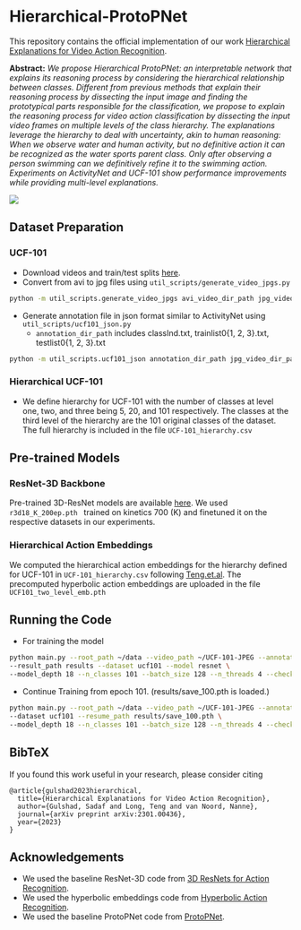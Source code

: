 # Hierarchical-ProtoPNet
This repository contains the official implementation of our work [Hierarchical Explanations for Video Action Recognition](https://arxiv.org/pdf/2301.00436.pdf).

**Abstract:** *We propose Hierarchical ProtoPNet: an interpretable network that explains its reasoning process by considering the hierarchical relationship between classes. Different from previous methods that explain their reasoning process by dissecting the input image and finding the prototypical parts responsible for the classification, we propose to explain the reasoning process for video action classification by dissecting the input video frames on multiple levels of the class hierarchy. The explanations leverage the hierarchy to deal with uncertainty, akin to human reasoning: When we observe water and human activity, but no definitive action it can be recognized as the water sports parent class. Only after observing a person swimming can we definitively refine it to the swimming action. Experiments on ActivityNet and UCF-101 show performance improvements while providing multi-level explanations.* 

<img src="https://github.com/sadafgulshad1/Hierarchical-ProtoPNet/blob/main/Architecture_HProtoPNet.png"  />

## Dataset Preparation
### UCF-101
* Download videos and train/test splits [here](http://crcv.ucf.edu/data/UCF101.php).
* Convert from avi to jpg files using ```util_scripts/generate_video_jpgs.py```

```bash
python -m util_scripts.generate_video_jpgs avi_video_dir_path jpg_video_dir_path ucf101
```

* Generate annotation file in json format similar to ActivityNet using ```util_scripts/ucf101_json.py```
  * ```annotation_dir_path``` includes classInd.txt, trainlist0{1, 2, 3}.txt, testlist0{1, 2, 3}.txt

```bash
python -m util_scripts.ucf101_json annotation_dir_path jpg_video_dir_path dst_json_path
```
### Hierarchical UCF-101
* We define hierarchy for UCF-101 with the number of classes at level one, two, and three being 5, 20, and 101 respectively. The classes at the third level of the hierarchy are the 101 original classes of the dataset. The full hierarchy is included in the file `` UCF-101_hierarchy.csv `` 

## Pre-trained Models
### ResNet-3D Backbone
Pre-trained 3D-ResNet models are available [here](https://drive.google.com/open?id=1xbYbZ7rpyjftI_KCk6YuL-XrfQDz7Yd4). We used ```r3d18_K_200ep.pth ``` trained on kinetics 700 (K) and finetuned it on the respective datasets in our experiments.
### Hierarchical Action Embeddings
We computed the hierarchical action embeddings for the hierarchy defined for UCF-101 in `` UCF-101_hierarchy.csv `` following [Teng.et.al](https://openaccess.thecvf.com/content_CVPR_2020/papers/Long_Searching_for_Actions_on_the_Hyperbole_CVPR_2020_paper.pdf). The precomputed hyperbolic action embeddings are uploaded in the file ``UCF101_two_level_emb.pth`` 

## Running the Code 
* For training the model 
```bash
python main.py --root_path ~/data --video_path ~/UCF-101-JPEG --annotation_path ucf101_01.json \
--result_path results --dataset ucf101 --model resnet \
--model_depth 18 --n_classes 101 --batch_size 128 --n_threads 4 --checkpoint 5
```

* Continue Training from epoch 101. (results/save_100.pth is loaded.)

```bash
python main.py --root_path ~/data --video_path ~/UCF-101-JPEG --annotation_path ucf101_01.json \
--dataset ucf101 --resume_path results/save_100.pth \
--model_depth 18 --n_classes 101 --batch_size 128 --n_threads 4 --checkpoint 5
```

## BibTeX
If you found this work useful in your research, please consider citing
```
@article{gulshad2023hierarchical,
  title={Hierarchical Explanations for Video Action Recognition},
  author={Gulshad, Sadaf and Long, Teng and van Noord, Nanne},
  journal={arXiv preprint arXiv:2301.00436},
  year={2023}
}
```
## Acknowledgements
* We used the baseline ResNet-3D code from [3D ResNets for Action Recognition](https://github.com/kenshohara/3D-ResNets-PyTorch).
* We used the hyperbolic embeddings code from [Hyperbolic Action Recognition](https://github.com/Tenglon/hyperbolic_action).
* We used the baseline ProtoPNet code from [ProtoPNet](https://github.com/cfchen-duke/ProtoPNet).

